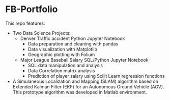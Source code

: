 # FB-Portfolio

This repo features:
* Two Data Science Projects:
  * Denver Traffic accident Python Jupyter Notebook 
    * Data preparation and cleaning with pandas
    * Data visualization with Matplotlib
    * Geographic plotting with Folium
  * Major League Baseball Salary SQL/Python Jupyter Notebook
    * SQL data manipulation and analysis
    * Data Correlation matrix analysis
    * Prediction of player salary using Scilit Learn regression functions
* A Simulaneous Localization and Mapping (SLAM) algorithm based on Extended Kalman Filter (EKF) for an Autonomous Ground Vehicle (AGV).
This prototype algorithm was developed in Matlab environment.

